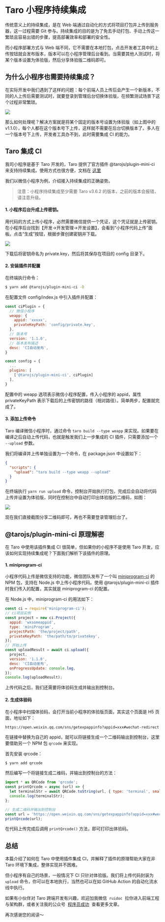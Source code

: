 # Taro 小程序持续集成

传统意义上的持续集成，是在 Web 端通过自动化的方式将项目打包并上传到服务器，这一过程需要 Git 参与。持续集成的目的是为了免去手动打包、手动上传这一繁琐且容易出错的步骤，提高部署效率和部署的安全性。

而小程序部署方式与 Web 端不同，它不需要在本地打包，点击开发者工具中的上传按钮就会发布版本，版本可以在小程序管理后台看到。当需要其他人测试时，将某个版本设置为体验版，然后分享体验版二维码即可。

## 为什么小程序也需要持续集成？

在实际开发中我们遇到了这样的问题：每个前端人员上传后会产生一个新版本，不同的人上传后需要测试时，就要登录到管理后台切换体验版，在频繁测试场景下这个过程非常繁琐。

![](./images/2023-03-17-16-46-15.png)

那么如何处理呢？解决方案就是将某个固定的版本号设置为体验版（如上图中的 v1.1.0），每个人都在这个版本号下上传，这样就不需要在后台切换版本了。多人在一个版本号下上传，开发者工具办不到，此时需要集成 CI 的能力。

## Taro 集成 CI

我司小程序是基于 Taro 开发的，Taro 提供了官方插件 @tarojs/plugin-mini-ci 来支持持续集成。使用方式也很方便，文档在 [这里](https://docs.taro.zone/docs/plugin-mini-ci)

我们以微信小程序为例，介绍接入持续集成的正确姿势。

> 注意：小程序持续集成至少需要 Taro v3.6.2 的版本，之前的版本会报错，请注意升级。

#### 1. 小程序后台升成上传密钥。

用代码的方式上传小程序，必然需要微信提供一个凭证，这个凭证就是上传密钥。在小程序后台找到【开发->开发管理->开发设置】，会看到“小程序代码上传”面板。点击“生成”按钮，根据步骤创建密钥并下载。

![](./images/2023-03-17-17-04-21.png)

下载后将密钥命名为 private.key，然后将其保存在项目的 config 目录下。

#### 2. 安装插件并配置

在终端执行命令：

```sh
$ yarn add @tarojs/plugin-mini-ci -D
```

在配置文件 config/index.js 中引入插件并配置：

```js
const ciPlugin = {
  // 微信小程序
  weapp: {
    appid: 'xxxxx',
    privateKeyPath: 'config/private.key',
  },
  // 版本号
  version: '1.1.0',
  // 版本发布描述
  desc: 'CI自动发布',
}

const config = {
  ...
  plugins: [
    ['@tarojs/plugin-mini-ci', ciPlugin]
  ],
}
```

配置中的 weapp 选项表示微信小程序配置，传入小程序的 appid，属性 privateKeyPath 表示下载后的上传密钥的路径（相对路径）。简单两步，配置就完成了。

#### 3. 添加上传命令

Taro 编译微信小程序时，通过命令 `taro build --type weapp` 来实现。如果要在编译之后自动上传代码，也就是触发我们上一步集成的 CI 插件，只需要添加一个 `--upload` 参数。

我们将编译并上传单独设置为一个命令，在 package.json 中设置如下：

```json
{
  "scripts": {
    "upload": "taro build --type weapp --upload"
  }
}
```

在终端执行 `yarn run upload` 命令，控制台开始执行打包，完成后会自动将代码上传并设置为体验版，同时在控制台中自动打印出体验版的二维码，如图：

![](./images/2023-03-17-18-43-57.png)

现在我们直接截图分享二维码即可，再也不需要登录管理后台了。

## @tarojs/plugin-mini-ci 原理解密

在 Taro 中使用该插件集成 CI 很简单，但如果你的小程序不是使用 Taro 开发，应该如何实现持续集成呢？下面我们解析下该插件的原理。

#### 1. miniprogram-ci

小程序代码上传是微信支持的功能，微信团队发布了一个叫 [miniprogram-ci](https://www.npmjs.com/package/miniprogram-ci) 的 NPM 包，支持在 Node.js 中上传小程序代码。使用 @tarojs/plugin-mini-ci 插件时我们传入的配置，其实就是 miniprogram-ci 的配置。

在 Node.js 中，miniprogram-ci 的用法如下：

```js
const ci = require('miniprogram-ci');
// ci项目实例
const project = new ci.Project({
  appid: 'wxsomeappid',
  type: 'miniProgram',
  projectPath: 'the/project/path',
  privateKeyPath: 'the/path/to/privatekey',
});
// 开始上传
const uploadResult = await ci.upload({
  project,
  version: '1.1.0',
  desc: 'CI自动发布',
  onProgressUpdate: console.log,
});
console.log(uploadResult);
```

上传代码之后，我们还需要将体验码生成并输出到控制台。

#### 2. 生成体验码

在小程序中扫描体验码，会打开当前小程序的体验版页面，其实这个页面是 H5 页面，地址如下：

```
https://open.weixin.qq.com/sns/getexpappinfo?appid=xxx#wechat-redirect
```

在链接中替换为自己的 appid，就可以将链接生成一个二维码输出到控制台，这里要借助另一个 NPM 包 `qrcode` 来实现。

首先安装 qrcode：

```sh
$ yarn add qrcode
```

然后编写一个将链接生成二维码，并输出到控制台的方法：

```js
import * as QRCode from 'qrcode';
const printQrcode = async (url) => {
  let terminalStr = await QRCode.toString(url, { type: 'terminal', small: true });
  console.log(terminalStr);
};

// 生成二维码并输出到控制台
const url = 'https://open.weixin.qq.com/sns/getexpappinfo?appid=xxx#wechat-redirect';
printQrcode(url);
```

在代码上传完成后调用 `printQrcode()` 方法，即可打印出体验码。

## 总结

本篇介绍了如何在 Taro 中使用插件集成 CI，并解释了插件的原理帮助大家在非 Taro 环境下集成，整体实现并不困难。

但小程序有自己的场景，一般情况下 CI 只针对体验版。我们将上传代码封装为 `upload` 命令，你可以在本地执行，当然也可以在如 GitHub Action 的自动化流水线中执行。

如果有小伙伴对 Taro 跨端开发有兴趣，欢迎加我微信  `ruidoc`  拉你进入前端工程与架构群，或者关注我的公众号  [程序员成功](https://www.ruims.top/static/wxpub.png)  查看更多文章。

再次感谢您的阅读～
